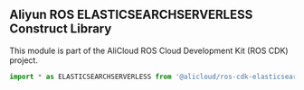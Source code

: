 ## Aliyun ROS ELASTICSEARCHSERVERLESS Construct Library

This module is part of the AliCloud ROS Cloud Development Kit (ROS CDK) project.

```python
import * as ELASTICSEARCHSERVERLESS from '@alicloud/ros-cdk-elasticsearchserverless';
```
